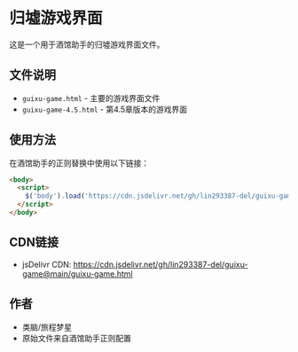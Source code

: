 # 归墟游戏界面

这是一个用于酒馆助手的归墟游戏界面文件。

## 文件说明

- `guixu-game.html` - 主要的游戏界面文件
- `guixu-game-4.5.html` - 第4.5章版本的游戏界面

## 使用方法

在酒馆助手的正则替换中使用以下链接：

```html
<body>
  <script>
    $('body').load('https://cdn.jsdelivr.net/gh/lin293387-del/guixu-game@main/guixu-game.html')
  </script>
</body>
```

## CDN链接

- jsDelivr CDN: https://cdn.jsdelivr.net/gh/lin293387-del/guixu-game@main/guixu-game.html

## 作者

- 类脑/旅程梦星
- 原始文件来自酒馆助手正则配置
